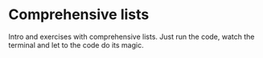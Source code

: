 # Comprehensive lists
Intro and exercises with comprehensive lists. Just run the code, watch the terminal and let to the code do its magic.
